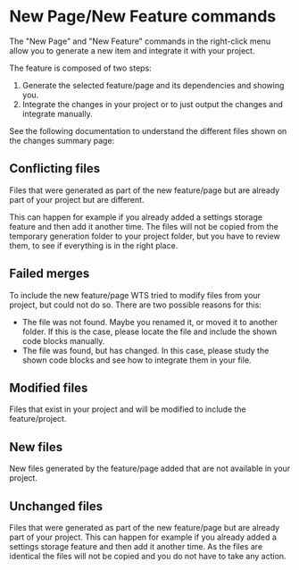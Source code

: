 # New Page/New Feature commands

The "New Page" and "New Feature" commands in the right-click menu allow you to generate a new item and integrate it with your project. 

The feature is composed of two steps:

1. Generate the selected feature/page and its dependencies and showing you.
1. Integrate the changes in your project or to just output the changes and integrate manually.

See the following documentation to understand the different files shown on the changes summary page:

## Conflicting files

Files that were generated as part of the new feature/page but are already part of your project but are different.

This can happen for example if you already added a settings storage feature and then add it another time. The files will not be copied from the temporary generation folder to your project folder, but you have to review them, to see if everything is in the right place.

## Failed merges

To include the new feature/page WTS tried to modify files from your project, but could not do so.
There are two possible reasons for this:

* The file was not found. Maybe you renamed it, or moved it to another folder. If this is the case, please locate the file and include the shown code blocks manually.
* The file was found, but has changed. In this case, please study the shown code blocks and see how to integrate them in your file.

## Modified files

Files that exist in your project and will be modified to include the feature/project.

## New files

New files generated by the feature/page added that are not available in your project.

## Unchanged files

Files that were generated as part of the new feature/page but are already part of your project. This can happen for example if you already added a settings storage feature and then add it another time. As the files are identical the files will not be copied and you do not have to take any action.